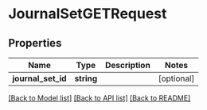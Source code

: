 # JournalSetGETRequest

## Properties
Name | Type | Description | Notes
------------ | ------------- | ------------- | -------------
**journal_set_id** | **string** |  | [optional] 

[[Back to Model list]](../README.md#documentation-for-models) [[Back to API list]](../README.md#documentation-for-api-endpoints) [[Back to README]](../README.md)


